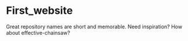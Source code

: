 # First_website
Great repository names are short and memorable. Need inspiration? How about effective-chainsaw?
